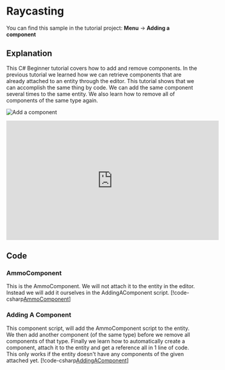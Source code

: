 # Raycasting
You can find this sample in the tutorial project: **Menu** &rarr; **Adding a component** 

## Explanation
This C# Beginner tutorial covers how to add and remove components. In the previous tutorial we learned how we can retrieve components that are already attached to an entity through the editor. This tutorial shows that we can accomplish the same thing by code. We can add the same component several times to the same entity. We also learn how to remove all of components of the same type again.

![Add a component](media/adding-a-component.png)


<iframe width="560" height="315" src="https://www.youtube.com/embed/KGuBSRyRmVo" frameborder="0" allow="accelerometer; autoplay; encrypted-media; gyroscope; picture-in-picture" allowfullscreen></iframe>

## Code
### AmmoComponent
This is the AmmoComponent. We will not attach it to the entity in the editor. Instead we will add it ourselves in the AddingAComponent script.
[!code-csharp[AmmoComponent](..\..\..\..\stride\samples\Tutorials\CSharpBeginner\CSharpBeginner\CSharpBeginner.Game\Code\AmmoComponent.cs)]

### Adding A Component
This component script, will add the AmmoComponent script to the entity. We then add another component (of the same type) before we remove all components of that type.
Finally we learn how to automatically create a component, attach it to the entity and get a reference all in 1 line of code. This only works if the entity doesn't have any components of the given attached yet.
[!code-csharp[AddingAComponent](..\..\..\..\stride\samples\Tutorials\CSharpBeginner\CSharpBeginner\CSharpBeginner.Game\Code\AddingAComponentDemo.cs)]
